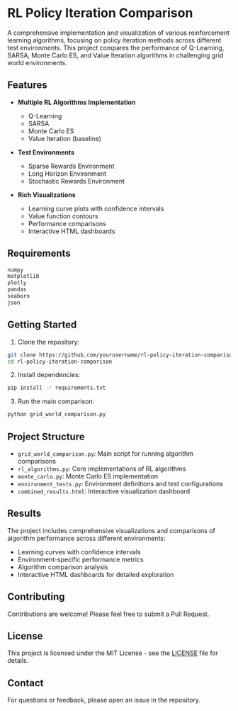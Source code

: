 # RL Policy Iteration Comparison

A comprehensive implementation and visualization of various reinforcement learning algorithms, focusing on policy iteration methods across different test environments. This project compares the performance of Q-Learning, SARSA, Monte Carlo ES, and Value Iteration algorithms in challenging grid world environments.

## Features

- **Multiple RL Algorithms Implementation**
  - Q-Learning
  - SARSA
  - Monte Carlo ES
  - Value Iteration (baseline)

- **Test Environments**
  - Sparse Rewards Environment
  - Long Horizon Environment
  - Stochastic Rewards Environment

- **Rich Visualizations**
  - Learning curve plots with confidence intervals
  - Value function contours
  - Performance comparisons
  - Interactive HTML dashboards

## Requirements

```bash
numpy
matplotlib
plotly
pandas
seaborn
json
```

## Getting Started

1. Clone the repository:
```bash
git clone https://github.com/yourusername/rl-policy-iteration-comparison.git
cd rl-policy-iteration-comparison
```

2. Install dependencies:
```bash
pip install -r requirements.txt
```

3. Run the main comparison:
```bash
python grid_world_comparison.py
```

## Project Structure

- `grid_world_comparison.py`: Main script for running algorithm comparisons
- `rl_algorithms.py`: Core implementations of RL algorithms
- `monte_carlo.py`: Monte Carlo ES implementation
- `environment_tests.py`: Environment definitions and test configurations
- `combined_results.html`: Interactive visualization dashboard

## Results

The project includes comprehensive visualizations and comparisons of algorithm performance across different environments:

- Learning curves with confidence intervals
- Environment-specific performance metrics
- Algorithm comparison analysis
- Interactive HTML dashboards for detailed exploration

## Contributing

Contributions are welcome! Please feel free to submit a Pull Request.

## License

This project is licensed under the MIT License - see the [LICENSE](LICENSE) file for details.

## Contact

For questions or feedback, please open an issue in the repository. 
